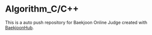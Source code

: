 # Algorithm_C/C++
This is a auto push repository for Baekjoon Online Judge created with [BaekjoonHub](https://github.com/BaekjoonHub/BaekjoonHub).
